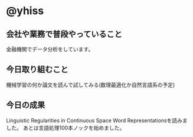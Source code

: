 # @yhiss

## 会社や業務で普段やっていること

金融機関でデータ分析をしています。  

## 今日取り組むこと
機械学習の何か論文を読んで試してみる(数理最適化か自然言語系の予定) 

## 今日の成果
Linguistic Regularities in Continuous Space Word Representationsを読みました。
あとは言語処理100本ノックを始めました。
